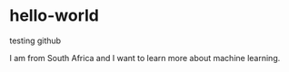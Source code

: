 # hello-world
testing github

I am from South Africa and I want to learn more about machine learning.
